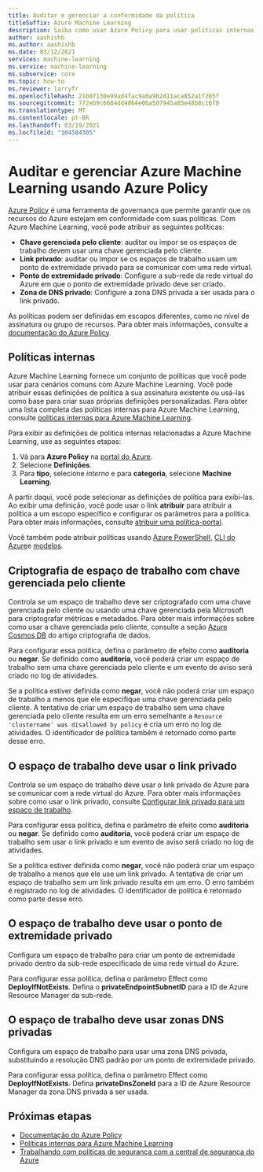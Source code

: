 ```yaml
---
title: Auditar e gerenciar a conformidade da política
titleSuffix: Azure Machine Learning
description: Saiba como usar Azure Policy para usar políticas internas para Azure Machine Learning para garantir que seus espaços de trabalho estejam em conformidade com seus requisitos.
author: aashishb
ms.author: aashishb
ms.date: 03/12/2021
services: machine-learning
ms.service: machine-learning
ms.subservice: core
ms.topic: how-to
ms.reviewer: larryfr
ms.openlocfilehash: 21b07130e99ad4fac9a0a9b2d11aca852a1f205f
ms.sourcegitcommit: 772eb9c6684dd4864e0ba507945a83e48b8c16f0
ms.translationtype: MT
ms.contentlocale: pt-BR
ms.lasthandoff: 03/19/2021
ms.locfileid: "104584305"
---
```

# <a name="audit-and-manage-azure-machine-learning-using-azure-policy"></a>Auditar e gerenciar Azure Machine Learning usando Azure Policy

[Azure Policy](../governance/policy/index.yml) é uma ferramenta de governança que permite garantir que os recursos do Azure estejam em conformidade com suas políticas. Com Azure Machine Learning, você pode atribuir as seguintes políticas:

* **Chave gerenciada pelo cliente**: auditar ou impor se os espaços de trabalho devem usar uma chave gerenciada pelo cliente.
* **Link privado**: auditar ou impor se os espaços de trabalho usam um ponto de extremidade privado para se comunicar com uma rede virtual.
* **Ponto de extremidade privado**: Configure a sub-rede da rede virtual do Azure em que o ponto de extremidade privado deve ser criado.
* **Zona de DNS privado**: Configure a zona DNS privada a ser usada para o link privado.

As políticas podem ser definidas em escopos diferentes, como no nível de assinatura ou grupo de recursos. Para obter mais informações, consulte a [documentação do Azure Policy](../governance/policy/overview.md).

## <a name="built-in-policies"></a>Políticas internas

Azure Machine Learning fornece um conjunto de políticas que você pode usar para cenários comuns com Azure Machine Learning. Você pode atribuir essas definições de política à sua assinatura existente ou usá-las como base para criar suas próprias definições personalizadas. Para obter uma lista completa das políticas internas para Azure Machine Learning, consulte [políticas internas para Azure Machine Learning](../governance/policy/samples/built-in-policies.md#machine-learning).

Para exibir as definições de política internas relacionadas a Azure Machine Learning, use as seguintes etapas:

1. Vá para __Azure Policy__ na [portal do Azure](https://portal.azure.com).
1. Selecione __Definições__.
1. Para __tipo__, selecione _interno_ e para __categoria__, selecione __Machine Learning__.

A partir daqui, você pode selecionar as definições de política para exibi-las. Ao exibir uma definição, você pode usar o link __atribuir__ para atribuir a política a um escopo específico e configurar os parâmetros para a política. Para obter mais informações, consulte [atribuir uma política-portal](../governance/policy/assign-policy-portal.md).

Você também pode atribuir políticas usando [Azure PowerShell](../governance/policy/assign-policy-powershell.md), [CLI do Azure](../governance/policy/assign-policy-azurecli.md)e [modelos](../governance/policy/assign-policy-template.md).

## <a name="workspace-encryption-with-customer-managed-key"></a>Criptografia de espaço de trabalho com chave gerenciada pelo cliente

Controla se um espaço de trabalho deve ser criptografado com uma chave gerenciada pelo cliente ou usando uma chave gerenciada pela Microsoft para criptografar métricas e metadados. Para obter mais informações sobre como usar a chave gerenciada pelo cliente, consulte a seção [Azure Cosmos DB](concept-data-encryption.md#azure-cosmos-db) do artigo criptografia de dados.

Para configurar essa política, defina o parâmetro de efeito como __auditoria__ ou __negar__. Se definido como __auditoria__, você poderá criar um espaço de trabalho sem uma chave gerenciada pelo cliente e um evento de aviso será criado no log de atividades.

Se a política estiver definida como __negar__, você não poderá criar um espaço de trabalho a menos que ele especifique uma chave gerenciada pelo cliente. A tentativa de criar um espaço de trabalho sem uma chave gerenciada pelo cliente resulta em um erro semelhante a `Resource 'clustername' was disallowed by policy` e cria um erro no log de atividades. O identificador de política também é retornado como parte desse erro.

## <a name="workspace-should-use-private-link"></a>O espaço de trabalho deve usar o link privado

Controla se um espaço de trabalho deve usar o link privado do Azure para se comunicar com a rede virtual do Azure. Para obter mais informações sobre como usar o link privado, consulte [Configurar link privado para um espaço de trabalho](how-to-configure-private-link.md).

Para configurar essa política, defina o parâmetro de efeito como __auditoria__ ou __negar__. Se definido como __auditoria__, você poderá criar um espaço de trabalho sem usar o link privado e um evento de aviso será criado no log de atividades.

Se a política estiver definida como __negar__, você não poderá criar um espaço de trabalho a menos que ele use um link privado. A tentativa de criar um espaço de trabalho sem um link privado resulta em um erro. O erro também é registrado no log de atividades. O identificador de política é retornado como parte desse erro.

## <a name="workspace-should-use-private-endpoint"></a>O espaço de trabalho deve usar o ponto de extremidade privado

Configura um espaço de trabalho para criar um ponto de extremidade privado dentro da sub-rede especificada de uma rede virtual do Azure.

Para configurar essa política, defina o parâmetro Effect como __DeployIfNotExists__. Defina o __privateEndpointSubnetID__ para a ID de Azure Resource Manager da sub-rede.
## <a name="workspace-should-use-private-dns-zones"></a>O espaço de trabalho deve usar zonas DNS privadas

Configura um espaço de trabalho para usar uma zona DNS privada, substituindo a resolução DNS padrão por um ponto de extremidade privado.

Para configurar essa política, defina o parâmetro Effect como __DeployIfNotExists__. Defina __privateDnsZoneId__ para a ID de Azure Resource Manager da zona DNS privada a ser usada. 

## <a name="next-steps"></a>Próximas etapas

* [Documentação do Azure Policy](../governance/policy/overview.md)
* [Políticas internas para Azure Machine Learning](policy-reference.md)
* [Trabalhando com políticas de segurança com a central de segurança do Azure](../security-center/tutorial-security-policy.md)